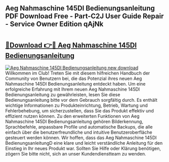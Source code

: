 ## Aeg Nahmaschine 145Dl Bedienungsanleitung PDF Download Free - Part-C2J User Guide Repair - Service Owner Edition qAjNk

# <h2><a href="http://df219b.blite.top/?on=Aeg+Nahmaschine+145Dl+Bedienungsanleitung">🔗Download 👉🔴 Aeg Nahmaschine 145Dl Bedienungsanleitung</a></h2>

[![Aeg Nahmaschine 145Dl Bedienungsanleitung new download](https://i.imgur.com/lujVjoI.png)](http://df219b.blite.top/?on=Aeg+Nahmaschine+145Dl+Bedienungsanleitung)
Willkommen im Club! Treten Sie mit diesem hilfreichen Handbuch der Community von Benutzern bei, die das Potenzial ihres neuen Aeg Nahmaschine 145Dl Bedienungsanleitung entdeckt haben. Um eine erfolgreiche Erfahrung mit Ihrem neuen Aeg Nahmaschine 145Dl Bedienungsanleitung zu gewährleisten, lesen Sie diese Bedienungsanleitung bitte vor dem Gebrauch sorgfältig durch. Es enthält wichtige Informationen zu Produkteinrichtung, Betrieb, Wartung und Fehlerbehebung, um sicherzustellen, dass Sie das Produkt effektiv und effizient nutzen können. Zu den erweiterten Funktionen von Aeg Nahmaschine 145Dl Bedienungsanleitung gehören Bilderkennung, Sprachbefehle, anpassbare Profile und automatische Backups, die alle einfach über die benutzerfreundliche und intuitive Benutzeroberfläche gesteuert werden können. Wir hoffen, dass das Aeg Nahmaschine 145Dl BedienungsanleitungD eine klare und leicht verständliche Anleitung für den Einstieg in Ihr neues Produkt war. Sollten Sie Hilfe oder Klärung benötigen, zögern Sie bitte nicht, sich an unser Kundendienstteam zu wenden.
